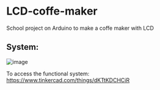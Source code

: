 # LCD-coffe-maker
School project on Arduino to make a coffe maker with LCD

<h2>System:</h2>

![image](https://user-images.githubusercontent.com/91379492/199503466-3c967213-be0d-413c-a3aa-ea2ec343276e.png)<br>

To access the functional system: https://www.tinkercad.com/things/dKTtKDCHCiR
